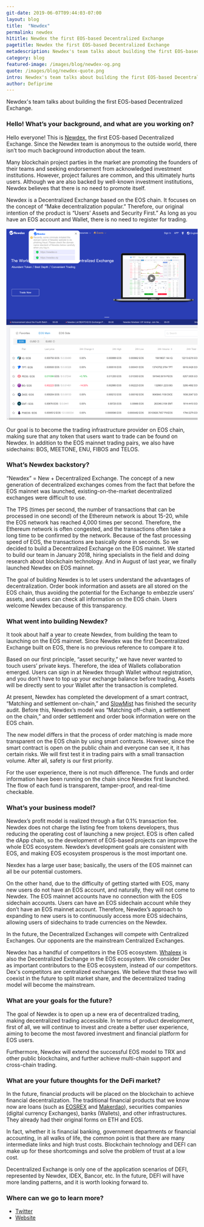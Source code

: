 ```yaml
---
git-date: 2019-06-07T09:44:03-07:00
layout: blog
title:  "Newdex"
permalink: newdex
h1title: Newdex the first EOS-based Decentralized Exchange
pagetitle: Newdex the first EOS-based Decentralized Exchange  
metadescription: Newdex's team talks about building the first EOS-based Decentralized Exchange.
category: blog
featured-image: /images/blog/newdex-og.png
quote: /images/blog/newdex-quote.png
intro: Newdex's team talks about building the first EOS-based Decentralized Exchange.
author: Defiprime
---
```

Newdex's team talks about building the first EOS-based Decentralized Exchange.

### Hello! What’s your background, and what are you working on?

Hello everyone! This is [Newdex](https://newdex.io/), the first EOS-based Decentralized Exchange. Since the Newdex team is anonymous to the outside world, there isn’t too much background introduction about the team.

Many blockchain project parties in the market are promoting the founders of their teams and seeking endorsement from acknowledged investment institutions. However, project failures are common, and this ultimately hurts users. Although we are also backed by well-known investment institutions, Newdex believes that there is no need to promote itself.

Newdex is a Decentralized Exchange based on the EOS chain. It focuses on the concept of “Make decentralization popular.” Therefore, our original intention of the product is “Users’ Assets and Security First.” As long as you have an EOS account and Wallet, there is no need to register for trading.  

![](/images/blog/newdex1.png)

Our goal is to become the trading infrastructure provider on EOS chain, making sure that any token that users want to trade can be found on Newdex. In addition to the EOS mainnet trading pairs, we also have sidechains: BOS, MEETONE, ENU, FIBOS and TELOS.

### What’s Newdex backstory?

“Newdex” = New + Decentralized Exchange. The concept of a new generation of decentralized exchanges comes from the fact that before the EOS mainnet was launched, existing-on-the-market decentralized exchanges were difficult to use.

The TPS (times per second, the number of transactions that can be processed in one second) of the Ethereum network is about 15-20, while the EOS network has reached 4,000 times per second. Therefore, the Ethereum network is often congested, and the transactions often take a long time to be confirmed by the network. Because of the fast processing speed of EOS, the transactions are basically done in seconds.
So we decided to build a Decentralized Exchange on the EOS mainnet. We started to build our team in January 2018, hiring specialists in the field and doing research about blockchain technology. And in August of last year, we finally launched Newdex on EOS mainnet.

The goal of building Newdex is to let users understand the advantages of decentralization. Order book information and assets are all stored on the EOS chain, thus avoiding the potential for the Exchange to embezzle users’ assets, and users can check all information on the EOS chain. Users welcome Newdex because of this transparency.

### What went into building Newdex?

It took about half a year to create Newdex, from building the team to launching on the EOS mainnet. Since Newdex was the first Decentralized Exchange built on EOS, there is no previous reference to compare it to.

Based on our first principle, “asset security,” we have never wanted to touch users’ private keys. Therefore, the idea of Wallets collaboration emerged. Users can sign in at Newdex through Wallet without registration, and you don’t have to top up your exchange balance before trading, Assets will be directly sent to your Wallet after the transaction is completed.

At present, Newdex has completed the development of a smart contract, “Matching and settlement on-chain,” and [SlowMist](https://www.slowmist.com/en/) has finished the security audit. Before this, Newdex’s model was “Matching off-chain, a settlement on the chain,” and order settlement and order book information were on the EOS chain.

The new model differs in that the process of order matching is made more transparent on the EOS chain by using smart contracts. However, since the smart contract is open on the public chain and everyone can see it, it has certain risks. We will first test it in trading pairs with a small transaction volume. After all, safety is our first priority.

For the user experience, there is not much difference. The funds and order information have been running on the chain since Newdex first launched. The flow of each fund is transparent, tamper-proof, and real-time checkable.

### What’s your business model?

Newdex’s profit model is realized through a flat 0.1% transaction fee. Newdex does not charge the listing fee from tokens developers, thus reducing the operating cost of launching a new project. EOS is often called the dApp chain, so the development of EOS-based projects can improve the whole EOS ecosystem. Newdex’s development goals are consistent with EOS, and making EOS ecosystem prosperous is the most important one.

Nexdex has a large user base; basically, the users of the EOS mainnet can all be our potential customers.

On the other hand, due to the difficulty of getting started with EOS, many new users do not have an EOS account, and naturally, they will not come to Newdex. The EOS mainnet accounts have no connection with the EOS sidechain accounts. Users can have an EOS sidechain account while they don’t have an EOS mainnet account. Therefore, Newdex’s approach to expanding to new users is to continuously access more EOS sidechains, allowing users of sidechains to trade currencies on the Newdex.

In the future, the Decentralized Exchanges will compete with Centralized Exchanges. Our opponents are the mainstream Centralized Exchanges.

Newdex has a handful of competitors in the EOS ecosystem. [Whaleex](https://www.whaleex.com) is also the Decentralized Exchange in the EOS ecosystem. We consider Dex as important contributors to the EOS ecosystem, instead of our competitors. Dex's competitors are centralized exchanges. We believe that these two will coexist in the future to split market share, and the decentralized trading model will become the mainstream.

### What are your goals for the future?

The goal of Newdex is to open up a new era of decentralized trading, making decentralized trading accessible. In terms of product development, first of all, we will continue to invest and create a better user experience, aiming to become the most favored investment and financial platform for EOS users.

Furthermore, Newdex will extend the successful EOS model to TRX and other public blockchains, and further achieve multi-chain support and cross-chain trading.

### What are your future thoughts for the DeFi market?

In the future, financial products will be placed on the blockchain to achieve financial decentralization. The traditional financial products that we know now are loans (such as [EOSREX](https://eosrex.io) and [Makerdao](https://makerdao.com/)), securities companies (digital currency Exchanges), banks (Wallets), and other infrastructures. They already had their original forms on ETH and EOS.

In fact, whether it is financial banking, government departments or financial accounting, in all walks of life, the common point is that there are many intermediate links and high trust costs. Blockchain technology and DEFI can make up for these shortcomings and solve the problem of trust at a low cost.

Decentralized Exchange is only one of the application scenarios of DEFI, represented by Newdex, IDEX, Bancor, etc. In the future, DEFI will have more landing patterns, and it is worth looking forward to.

### Where can we go to learn more?

- [Twitter](https://twitter.com/NewdexOfficial)
- [Website](https://newdex.io/)

